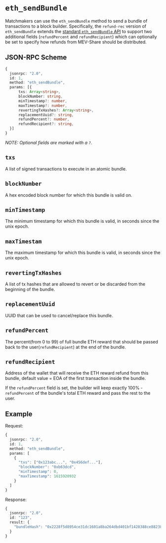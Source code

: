 # `eth_sendBundle`

Matchmakers can use the `eth_sendBundle` method to send a bundle of transactions to a block builder. Specifically, the `refund-rec` version of `eth_sendBundle` extends the [standard `eth_sendBundle` API](https://docs.flashbots.net/flashbots-auction/searchers/advanced/rpc-endpoint#eth_sendbundle) to support two additional fields (`refundPercent` and `refundRecipient`) which can optionally be set to specify how refunds from MEV-Share should be distributed.

## JSON-RPC Scheme

```typescript
{
  jsonrpc: "2.0",
  id: 1,
  method: "eth_sendBundle",
  params: [{
      txs: Array<string>,
      blockNumber: string,
      minTimestamp?: number,
      maxTimestamp?: number,
      revertingTxHashes?: Array<string>,
      replacementUuid?: string,
      refundPercent?: number,
      refundRecipient?: string,
  }]
}
```

_NOTE: Optional fields are marked with a `?`._

## `txs`

A list of signed transactions to execute in an atomic bundle.

## `blockNumber`

A hex encoded block number for which this bundle is valid on.

## `minTimestamp`

The minimum timestamp for which this bundle is valid, in seconds since the unix epoch.

## `maxTimestam`

The maximum timestamp for which this bundle is valid, in seconds since the unix epoch.

## `revertingTxHashes`

A list of tx hashes that are allowed to revert or be discarded from the beginning of the bundle.

## `replacementUuid`

UUID that can be used to cancel/replace this bundle.

## `refundPercent`

The percent(from 0 to 99) of full bundle ETH reward that should be passed back to the user(`refundRecipient`) at the end of the bundle.

## `refundRecipient`

Address of the wallet that will receive the ETH reward refund from this bundle, default value = EOA of the first transaction inside the bundle.

If the `refundPercent` field is set, the builder will keep exactly 100% - `refundPercent` of the bundle's total ETH reward and pass the rest to the user.

## Example

Request:

```typescript
{
  jsonrpc: "2.0",
  id: 1,
  method: "eth_sendBundle",
  params: [
    {
      "txs": ["0x123abc...", "0x456def..."],
      "blockNumber": "0xb63dcd",
      "minTimestamp": 0,
      "maxTimestamp": 1615920932
    }
  ]
}
```

Response:

```typescript
{
  jsonrpc: "2.0",
  id: "123",
  result: {
    "bundleHash": "0x2228f5d8954ce31dc1601a8ba264dbd401bf1428388ce88238932815c5d6f23f"
  }
}
```
